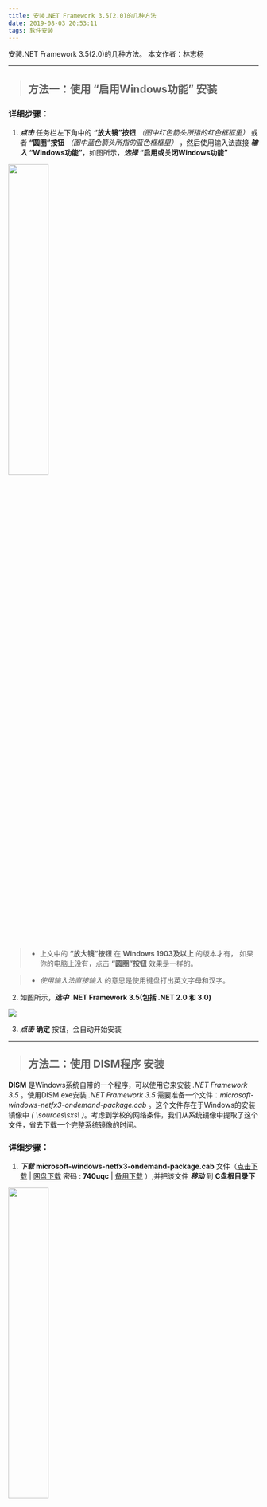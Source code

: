 ```yaml
---
title: 安装.NET Framework 3.5(2.0)的几种方法
date: 2019-08-03 20:53:11
tags: 软件安装
---
```

安装.NET Framework 3.5(2.0)的几种方法。
本文作者：林志杨
<!-- more -->
<hr>

> ## 方法一：使用 “启用Windows功能” 安装

### 详细步骤：

1. ***点击*** 任务栏左下角中的 **“放大镜”按钮** *（图中红色箭头所指的红色框框里）* 或者 **“圆圈”按钮** *（图中蓝色箭头所指的蓝色框框里）* ，然后使用输入法直接 ***输入*** **“Windows功能”**，如图所示，***选择*** **“启用或关闭Windows功能”** 

<img src="./搜索_Windows功能.png" width="40%" />


> * 上文中的 **“放大镜”按钮** 在 **Windows 1903及以上** 的版本才有，
如果你的电脑上没有，点击 **“圆圈”按钮** 效果是一样的。

> * *使用输入法直接输入* 的意思是使用键盘打出英文字母和汉字。


2. 如图所示，***选中*** **.NET Framework 3.5(包括 .NET 2.0 和 3.0)**

![](./设置_Windows功能.png)

3. ***点击*** **确定** 按钮，会自动开始安装

---

> ## 方法二：使用 DISM程序 安装

**DISM** 是Windows系统自带的一个程序，可以使用它来安装 *.NET Framework 3.5* 。使用DISM.exe安装 *.NET Framework 3.5* 需要准备一个文件：*microsoft-windows-netfx3-ondemand-package.cab* 。这个文件存在于Windows的安装镜像中 *( \sources\sxs\ )*。考虑到学校的网络条件，我们从系统镜像中提取了这个文件，省去下载一个完整系统镜像的时间。

### 详细步骤：

1. ***下载*** **microsoft-windows-netfx3-ondemand-package.cab** 文件（[点击下载](http://files.cqjtujx.club/microsoft-windows-netfx3-ondemand-package.cab) | [网盘下载](http://pan-yz.chaoxing.com/share/info/ba6356b3e7895cfe) 密码 : **740uqc** | [备用下载](https://pan-yz.chaoxing.com/external/m/file/369529704427593728?name=microsoft-windows-netfx3-ondemand-package.cab&appId=1000) ）,并把该文件 ***移动*** 到 **C盘根目录下** 


<img src="./移动到C盘_Powershell.png" width="40%" />


2. ***右键*** **"开始菜单" 按钮**，然后 ***点击*** **“Windows PowerShell(管理员)(A)”** 打开PowerShell程序

<img src="./打开_Powershell.png" width="40%" />

3. ***输入*** 以下命令，然后 ***按下*** **回车**（即键盘上的 **Enter** 键 ）

```
    Dism.exe /online /enable-feature /featurename:NetFX3 /source:C:\ /LimitAccess
```

4. 如图，**提示“操作成功完成”**，说明安装**已经完成**。***重新启动系统*** 即可。

<img src="./输入命令2_Powershell.png" width="60%" />
<br>

<hr>

[文章纠错](https://github.com/cqjtu-acm/help/issues) | 看不懂 | 投稿 | 提建议：477897024 (QQ群)

